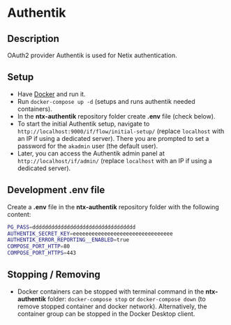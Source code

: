 # Authentik
## Description
OAuth2 provider Authentik is used for Netix authentication.

## Setup
* Have [Docker](https://www.docker.com/products/docker-desktop/) and run it.
* Run `docker-compose up -d` (setups and runs authentik needed containers).
* In the **ntx-authentik** repository folder create **.env** file (check below).
* To start the initial Authentik setup, navigate to `http://localhost:9000/if/flow/initial-setup/` (replace `localhost` with an IP if using a dedicated server). There you are prompted to set a password for the `akadmin` user (the default user).
* Later, you can access the Authentik admin panel at `http://localhost/if/admin/` (replace `localhost` with an IP if using a dedicated server).

## Development .env file
Create a **.env** file in the **ntx-authentik** repository folder with the following content:

```bash
PG_PASS=ddddddddddddddddddddddddddddddddd
AUTHENTIK_SECRET_KEY=eeeeeeeeeeeeeeeeeeeeeeeeeeeeeeee
AUTHENTIK_ERROR_REPORTING__ENABLED=true
COMPOSE_PORT_HTTP=80
COMPOSE_PORT_HTTPS=443
```

## Stopping / Removing
* Docker containers can be stopped with terminal command in the **ntx-authentik** folder: `docker-compose stop` or `docker-compose down` (to remove stopped container and docker network). Alternatively, the container group can be stopped in the Docker Desktop client.
